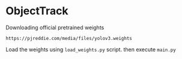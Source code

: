 # ObjectTrack
Downloading official pretrained weights
```
https://pjreddie.com/media/files/yolov3.weights
```
Load the weights using `load_weights.py` script. then execute `main.py`




    
